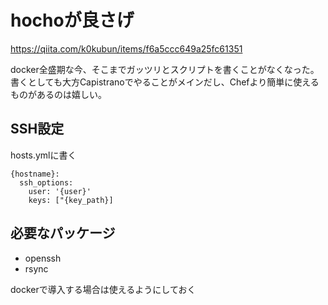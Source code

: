 # hochoが良さげ

https://qiita.com/k0kubun/items/f6a5ccc649a25fc61351

docker全盛期な今、そこまでガッツリとスクリプトを書くことがなくなった。
書くとしても大方Capistranoでやることがメインだし、Chefより簡単に使えるものがあるのは嬉しい。

## SSH設定

hosts.ymlに書く
```
{hostname}:
  ssh_options:
    user: '{user}'
    keys: ["{key_path}]
```

## 必要なパッケージ

- openssh
- rsync

dockerで導入する場合は使えるようにしておく
